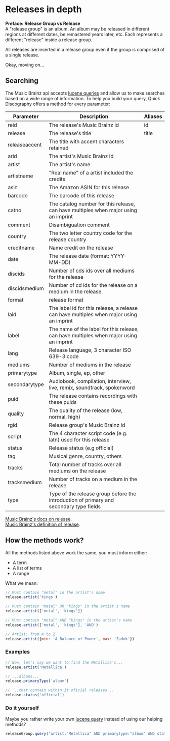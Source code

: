 # Releases in depth

**Preface: Release Group vs Release**  
A "release group" is an album. An album may be released in different regions
at different dates, be remastered years later, etc. Each represents a different
"release" inside a release group.

All releases are inserted in a release group even if the group is comprised of a single release.

Okay, moving on...

## Searching
The Music Brainz api accepts [lucene queries](https://lucene.apache.org/core/4_3_0/queryparser/org/apache/lucene/queryparser/classic/package-summary.html#package_description) and allow us to make searches based on a wide range of information. To help you build your query, Quick Discography offers a method for every parameter:

| Parameter          | Description                                        | Aliases     |
| ------------------ | -------------------------------------------------- | ----------- |
| reid               | The release's Music Brainz id                     | id |
| release            | The release's title                              | title |
| releaseaccent      | The title with accent characters retained          |             |
| arid               | The artist's Music Brainz id                       |             |
| artist             | The artist's name                                  |             |
| artistname         | "Real name" of a artist included the credits      |             |
| asin               | The Amazon ASIN for this release                   |             |
| barcode            | The barcode of this release                        |             |
| catno              | The catalog number for this release, can have multiples when major using an imprint|    |
| comment            | Disambiguation comment                             |             |
| country            | The two letter country code for the release country|             |
| creditname         | Name credit on the release                         |             |
| date               | The release date (format: YYYY-MM-DD)              |             |
| discids            | Number of cds ids over all mediums for the release |             |
| discidsmedium      | Number of cd ids for the release on a medium in the release|     |
| format             | release format                                     |             |
| laid               | The label id for this release, a release can have multiples when major using an imprint|   |
| label              | The name of the label for this release, can have multiples when major using an imprint|    |
| lang               | Release language, 3 character ISO 639-3 code       |             |
| mediums            | Number of mediums in the release                   |             |
| primarytype        | Album, single, ep, other                           |             |
| secondarytype      | Audiobook, compilation, interview, live, remix, soundtrack, spokenword|    |
| puid               | The release contains recordings with these puids   |             |
| quality            | The quality of the release (low, normal, high)     |             |
| rgid               | Release group's Music Brainz id                    |             |
| script             | The 4 character script code (e.g. latn) used for this release|   |
| status             | Release status (e.g official)                     |             |
| tag                | Musical genre, country, others |             |
| tracks             | Total number of tracks over all mediums on the release|          |
| tracksmedium       | Number of tracks on a medium in the release        |             |
| type               | Type of the release group before the introduction of primary and secondary type fields|  |

[Music Brainz's docs on release](https://musicbrainz.org/doc/Development/XML_Web_Service/Version_2/Search#Release).  
[Music Brainz's definition of release](https://musicbrainz.org/doc/Release).



## How the methods work?
All the methods listed above work the same, you must inform either:

- A term
- A list of terms
- A range

What we mean:
```js
// Must contain "metal" in the artist's name
release.artist('kings')

// Must contain "metal" OR "kings" in the artist's name
release.artist(['metal', 'kings'])

// Must contain "metal" AND "kings" in the artist's name
release.artist(['metal', 'kings'], 'AND')

// Artist: from A to Z
release.artist({min: 'A Balance of Power', max: 'Zadok'})
```

### Examples
```js
// Now, let's say we want to find the Metallica's...
release.artist('Metallica')

// ...albuns...
release.primaryType('album')

// ...that contain within it oficial releases...
release.status('official')
```

### Do it yourself
Maybe you rather write your own [lucene query](https://lucene.apache.org/core/4_3_0/queryparser/org/apache/lucene/queryparser/classic/package-summary.html#package_description) instead of using our helping methods?

```js
releaseGroup.query('artist:"Metallica" AND primarytype:"album" AND status:"official"')
```
